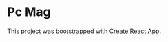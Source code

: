 # Pc Mag

This project was bootstrapped with [Create React App](https://github.com/facebook/create-react-app).

